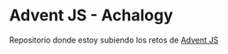 # Advent JS - Achalogy

Repositorio donde estoy subiendo los retos de [Advent JS](https://adventjs.dev/)